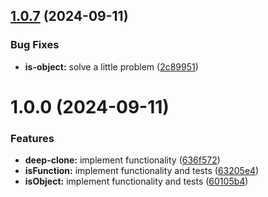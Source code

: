 ## [1.0.7](https://github.com/jeanpierrecarvalho/snaply/compare/v1.0.6...v1.0.7) (2024-09-11)


### Bug Fixes

* **is-object:** solve a little problem ([2c89951](https://github.com/jeanpierrecarvalho/snaply/commit/2c899515a460083243fbb1d054e1c2043c5caccf))

# 1.0.0 (2024-09-11)


### Features

* **deep-clone:** implement functionality ([636f572](https://github.com/jeanpierrecarvalho/snaply/commit/636f5728575c535fa219c731f171219139e83599))
* **isFunction:** implement functionality and tests ([63205e4](https://github.com/jeanpierrecarvalho/snaply/commit/63205e46b17cf4e98327cb44492b8a0f1a40349d))
* **isObject:** implement functionality and tests ([60105b4](https://github.com/jeanpierrecarvalho/snaply/commit/60105b4b08f21d50cbe5b46aa5b5d6dcd4952a2a))
